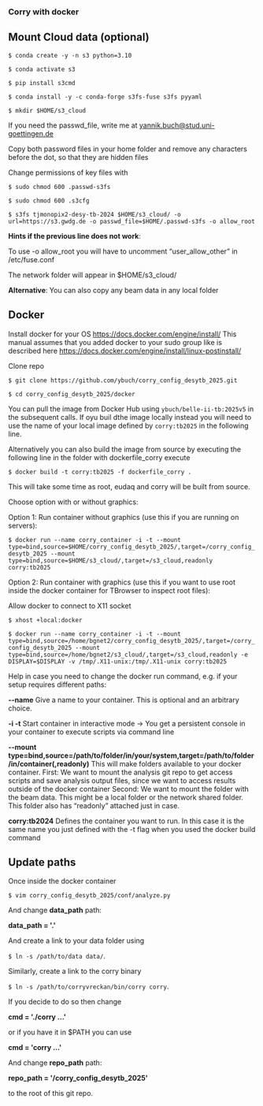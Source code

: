 ### Corry with docker 

## Mount Cloud data (optional)

`$ conda create -y -n s3 python=3.10`

`$ conda activate s3`

`$ pip install s3cmd`

`$ conda install -y -c conda-forge s3fs-fuse s3fs pyyaml`

`$ mkdir $HOME/s3_cloud`

If you need the passwd_file, write me at yannik.buch@stud.uni-goettingen.de

Copy both password files in your home folder and remove any characters before the dot, so that they are hidden files

Change permissions of key files with

`$ sudo chmod 600 .passwd-s3fs`

`$ sudo chmod 600 .s3cfg`

`$ s3fs tjmonopix2-desy-tb-2024 $HOME/s3_cloud/ -o url=https://s3.gwdg.de -o passwd_file=$HOME/.passwd-s3fs -o allow_root`

**Hints if the previous line does not work**: 	

To use -o allow_root you will have to uncomment “user_allow_other” in /etc/fuse.conf



The network folder will appear in  $HOME/s3_cloud/

**Alternative**: You can also copy any beam data in any local folder 

## Docker
Install docker for your OS https://docs.docker.com/engine/install/
This manual assumes that you added docker to your sudo group like is described here https://docs.docker.com/engine/install/linux-postinstall/

Clone repo

`$ git clone https://github.com/ybuch/corry_config_desytb_2025.git`

`$ cd corry_config_desytb_2025/docker`

You can pull the image from Docker Hub using `ybuch/belle-ii-tb:2025v5` in the subsequent calls.
If oyu buil dthe image locally instead you will need to use the name of your local image defined by `corry:tb2025` in the following line. 

Alternatively you can also build the image from source by executing the following line in the folder with dockerfile_corry execute

`$ docker build -t corry:tb2025 -f dockerfile_corry .`

This will take some time as root, eudaq and corry will be built from source.

Choose option with or without graphics:

Option 1: Run container without graphics (use this if you are running on servers):

`$ docker run --name corry_container -i -t --mount type=bind,source=$HOME/corry_config_desytb_2025/,target=/corry_config_desytb_2025 --mount type=bind,source=$HOME/s3_cloud/,target=/s3_cloud,readonly corry:tb2025`

Option 2: Run container with graphics (use this if you want to use root inside the docker container for TBrowser to inspect root files):

Allow docker to connect to X11 socket

`$ xhost +local:docker`

`$ docker run --name corry_container -i -t --mount type=bind,source=/home/bgnet2/corry_config_desytb_2025/,target=/corry_config_desytb_2025 --mount type=bind,source=/home/bgnet2/s3_cloud/,target=/s3_cloud,readonly -e DISPLAY=$DISPLAY -v /tmp/.X11-unix:/tmp/.X11-unix corry:tb2025`

Help in case you need to change the docker run command, e.g. if your setup requires different paths:

**--name** 	    Give a name to your container. This is optional and an arbitrary choice.

**-i -t** 		Start container in interactive mode → You get a persistent console in your 
                container to execute scripts via command line

**--mount type=bind,source=/path/to/folder/in/your/system,target=/path/to/folder/in/container(,readonly)**
		        This will make folders available to your docker container. 
                First: We want to mount the analysis git repo to get access scripts and save
                analysis output files, since we want to access results outside of the docker
                container
                Second: We want to mount the folder with the beam data. This might be a local folder or the network shared folder. This folder also has “readonly” attached just in case.

**corry:tb2024**
Defines the container you want to run. In this case it is the same name you just defined with the -t flag when you used the docker build command


## Update paths

Once inside the docker container

`$ vim corry_config_desytb_2025/conf/analyze.py`

And change **data_path** path:

**data_path = '.'**

And create a link to your data folder using 

`$ ln -s /path/to/data data/`.

Similarly, create a link to the corry binary 

`$ ln -s /path/to/corryvreckan/bin/corry corry`.

If you decide to do so then change

**cmd = './corry ...'**

or if you have it in $PATH you can use

**cmd = 'corry ...'**

And change **repo_path** path:

**repo_path = '/corry_config_desytb_2025'**

to the root of this git repo.


